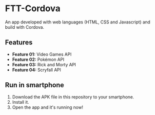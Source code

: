 # FTT-Cordova
An app developed with web languages (HTML, CSS and Javascript) and build with Cordova.

## Features
- **Feature 01:** Video Games API
- **Feature 02:** Pokémon API
- **Feature 03:** Rick and Morty API
- **Feature 04:** Scryfall API

## Run in smartphone
1. Download the APK file in this repository to your smartphone.
2. Install it.
3. Open the app and it's running now!
